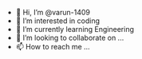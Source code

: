- 👋 Hi, I’m @varun-1409
- 👀 I’m interested in coding
- 🌱 I’m currently learning Engineering
- 💞️ I’m looking to collaborate on ...
- 📫 How to reach me ...

<!---
varun-1409/varun-1409 is a ✨ special ✨ repository because its `README.md` (this file) appears on your GitHub profile.
You can click the Preview link to take a look at your changes.
--->

